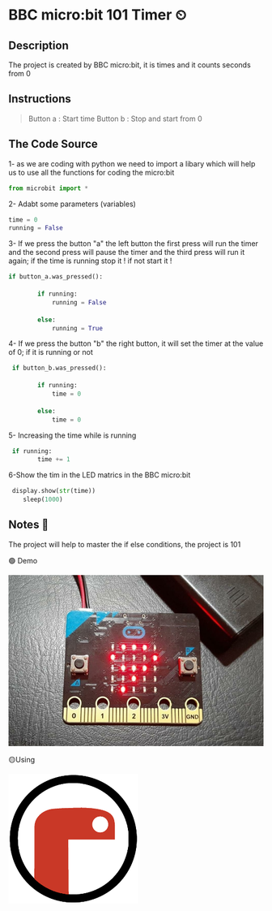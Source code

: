 # BBC micro:bit 101 Timer ⏲

## Description

The project is created by BBC micro:bit, it is times and it counts seconds from 0 

## Instructions 
> Button a : Start time
> Button b : Stop and start from 0


## The Code Source

1- as we are coding with python we need to import a libary which will help us to use all the functions for coding the micro:bit

```python
from microbit import *
```

2- Adabt some parameters (variables)

```python
time = 0
running = False
```

3- If we press the button "a" the left button the first press will run the timer and the second press will pause the timer and the third press will run it again; if the time is running stop it ! if not start it !

```python
if button_a.was_pressed():
   
        if running:
            running = False
      
        else:
            running = True
```

4- If we press the button "b" the right button, it will set the timer at the value of 0; if it is running or not

```python
 if button_b.was_pressed():

        if running:
            time = 0

        else:
            time = 0
```

5- Increasing the time while is running

```python
 if running:
        time += 1
```

6-Show the tim in the LED matrics in the BBC micro:bit

```python
 display.show(str(time))
    sleep(1000)
```
## Notes 📌

The project will help to master the if else conditions, the project is 101 

🟢 Demo

![image](Demo1.jpeg)

🟡Using

![image](17850097.png)